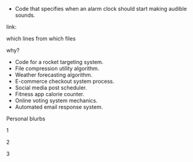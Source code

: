 - Code that specifies when an alarm clock should start making audible sounds.

link:

which lines from which files

why?

- Code for a rocket targeting system.
- File compression utility algorithm.
- Weather forecasting algorithm.
- E-commerce checkout system process.
- Social media post scheduler.
- Fitness app calorie counter.
- Online voting system mechanics.
- Automated email response system.

Personal blurbs

1

2

3